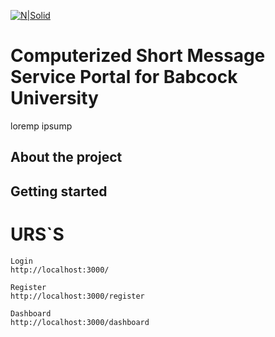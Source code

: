 [![N|Solid](https://www.babcock.edu.ng/assets/images/bu_logo_main_2.jpg)](https://nodesource.com/products/nsolid)
# Computerized Short Message Service Portal for Babcock University

 loremp ipsump

## About the project

## Getting started

# URS`S

    Login
    http://localhost:3000/

    Register
    http://localhost:3000/register

    Dashboard
    http://localhost:3000/dashboard